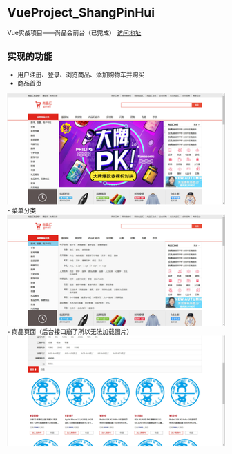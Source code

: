 # VueProject_ShangPinHui
 Vue实战项目——尚品会前台（已完成） [访问地址](http://iushio.github.io)

## 实现的功能
- 用户注册、登录、浏览商品、添加购物车并购买
- 商品首页
<img src="./pics/homePage.jpg">
- 菜单分类
<img src="./pics/menuList.jpg">
- 商品页面（后台接口崩了所以无法加载图片）
<img src="./pics/goodsPage.jpg">
